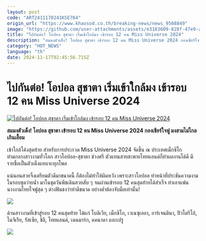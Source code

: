 ```yaml
---
layout: post
code: "ART2411170241KSE764"
origin_url: "https://www.khaosod.co.th/breaking-news/news_9508849"
image: "https://github.com/user-attachments/assets/e3183609-828f-47e9-a699-9ee09272348d"
title: "ไปกันต่อ! โอปอล สุชาตา เริ่มเข้าใกล้มง เข้ารอบ 12 คน Miss Universe 2024"
description: "สมมงตัวเต็ง! โอปอล สุชาตา เข้ารอบ 12 คน Miss Universe 2024 กองเชียร์ใจฟู มงสามไม่ไกลเกินเอื้อม"
category: "HOT_NEWS"
language: "th"
date: 2024-11-17T02:45:56.715Z
---
```


# ไปกันต่อ! โอปอล สุชาตา เริ่มเข้าใกล้มง เข้ารอบ 12 คน Miss Universe 2024

[![ไปกันต่อ! โอปอล สุชาตา เริ่มเข้าใกล้มง เข้ารอบ 12 คน Miss Universe 2024](https://www.khaosod.co.th/wpapp/uploads/2024/11/opal1115-1ws-1.jpg "ไปกันต่อ! โอปอล สุชาตา เริ่มเข้าใกล้มง เข้ารอบ 12 คน Miss Universe 2024")](https://www.khaosod.co.th/wpapp/uploads/2024/11/opal1115-1ws-1.jpg)

**สมมงตัวเต็ง! โอปอล สุชาตา เข้ารอบ 12 คน Miss Universe 2024 กองเชียร์ใจฟู มงสามไม่ไกลเกินเอื้อม**

เข้าใกล้โค้งสุดท้าย สำหรับการประกวด Miss Universe 2024 จัดขึ้น ณ ประเทศเม็กซิโก ท่ามกลางสาวงามทั่วโลก สาวโอปอล-สุชาตา ช่วงศรี ตัวแทนสายสะพายไทยแลนด์ก็ทำผลงานได้ดี มีรายชื่อเป็นตัวเต็งแทบจะทุกโพล

แน่นอนสวยจึ้งเตรียมตัวดีมาขนาดนี้ ก็ต้องไม่ทำให้ผิดหวัง เพราะสาวโอปอล ทำหน้าที่ประชันความงามในรอบชุดว่ายน้ำ มาในชุดวันพีชเดินสวยสับ ๆ จนผ่านเข้ารอบ 12 คนสุดท้ายได้สำเร็จ ทำเอาแฟนนางงามไทยใจฟูสุด ๆ ต่างฟันธงว่าทำดีขนาด อย่างต่ำต้องจับมือเท่านั้น!

[![](https://www.khaosod.co.th/wpapp/uploads/2024/11/swim1117-2-1.jpg)](https://www.khaosod.co.th/wpapp/uploads/2024/11/swim1117-2-1.jpg)

ด้านสาวงามที่เข้าสู่รอบ 12 คนสุดท้าย ได้แก่ โบลิเวีย, เม็กซิโก, เวเนซุเอลา, อาร์เจนตินา, ปัวโตริโก้, ไนจีเรีย, รัสเซีย, ชิลี, ไทยแลนด์, เดนมาร์ก, แคนาดา และเปรู

[![](https://www.khaosod.co.th/wpapp/uploads/2024/11/o1117-1s.jpg)](https://www.khaosod.co.th/wpapp/uploads/2024/11/o1117-1s.jpg)